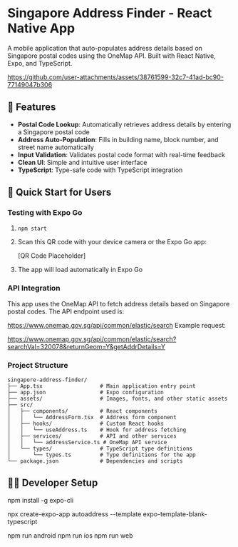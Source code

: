 # Singapore Address Finder - React Native App

A mobile application that auto-populates address details based on Singapore postal codes using the OneMap API. Built with React Native, Expo, and TypeScript.

https://github.com/user-attachments/assets/38761599-32c7-41ad-bc90-77149047b306

## 📱 Features

- **Postal Code Lookup**: Automatically retrieves address details by entering a Singapore postal code
- **Address Auto-Population**: Fills in building name, block number, and street name automatically
- **Input Validation**: Validates postal code format with real-time feedback
- **Clean UI**: Simple and intuitive user interface
- **TypeScript**: Type-safe code with TypeScript integration

## 🚀 Quick Start for Users

### Testing with Expo Go

1. `npm start`

2. Scan this QR code with your device camera or the Expo Go app:

   [QR Code Placeholder]

3. The app will load automatically in Expo Go

### API Integration

This app uses the OneMap API to fetch address details based on Singapore postal codes. The API endpoint used is:

https://www.onemap.gov.sg/api/common/elastic/search
Example request:

https://www.onemap.gov.sg/api/common/elastic/search?searchVal=320078&returnGeom=Y&getAddrDetails=Y


### Project Structure

    singapore-address-finder/
    ├── App.tsx                  # Main application entry point
    ├── app.json                 # Expo configuration
    ├── assets/                  # Images, fonts, and other static assets
    ├── src/
    │   ├── components/          # React components
    │   │   └── AddressForm.tsx  # Address form component
    │   ├── hooks/               # Custom React hooks
    │   │   └── useAddress.ts    # Hook for address fetching
    │   ├── services/            # API and other services
    │   │   └── addressService.ts # OneMap API service
    │   └── types/               # TypeScript type definitions
    │       └── types.ts         # Type definitions for the app
    └── package.json             # Dependencies and scripts

## 🧑‍💻 Developer Setup

npm install -g expo-cli

npx create-expo-app autoaddress --template expo-template-blank-typescript

npm run android
npm run ios
npm run web
